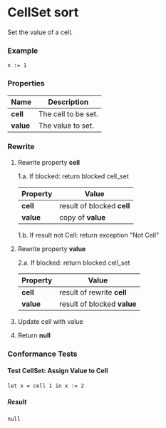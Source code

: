 # CellSet sort

Set the value of a cell.

### Example

~~~policy
x := 1
~~~

### Properties

| Name          | Description |
|---------------|-------------|
| **cell**      | The cell to be set. |
| **value**     | The value to set. |

### Rewrite

1. Rewrite property **cell**
    
    1.a. If blocked: return blocked cell_set
    
    | Property       | Value |
    |----------------|-------|
    |**cell**        | result of blocked **cell** |
    |**value**       | copy of **value** |
    
    1.b. If result not Cell: return exception "Not Cell"

2. Rewrite property **value**

    2.a. If blocked: return blocked cell_set

    | Property     | Value |
    |--------------|-------|
    |**cell**      | result of rewrite **cell** |
    |**value**     | result of blocked **value** |

3. Update cell with value

4. Return **null**

### Conformance Tests

#### Test CellSet: Assign Value to Cell
~~~policy
let x = cell 1 in x := 2
~~~

##### Result
~~~policy
null
~~~
